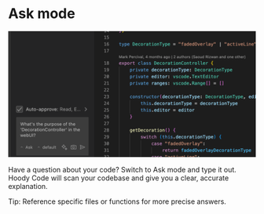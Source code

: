 # Ask mode

  <img src="images/askui.png" alt="Ask Mode" />

Have a question about your code? Switch to Ask mode and type it out. Hoody Code will scan your codebase and give you a clear, accurate explanation.

Tip: Reference specific files or functions for more precise answers.
